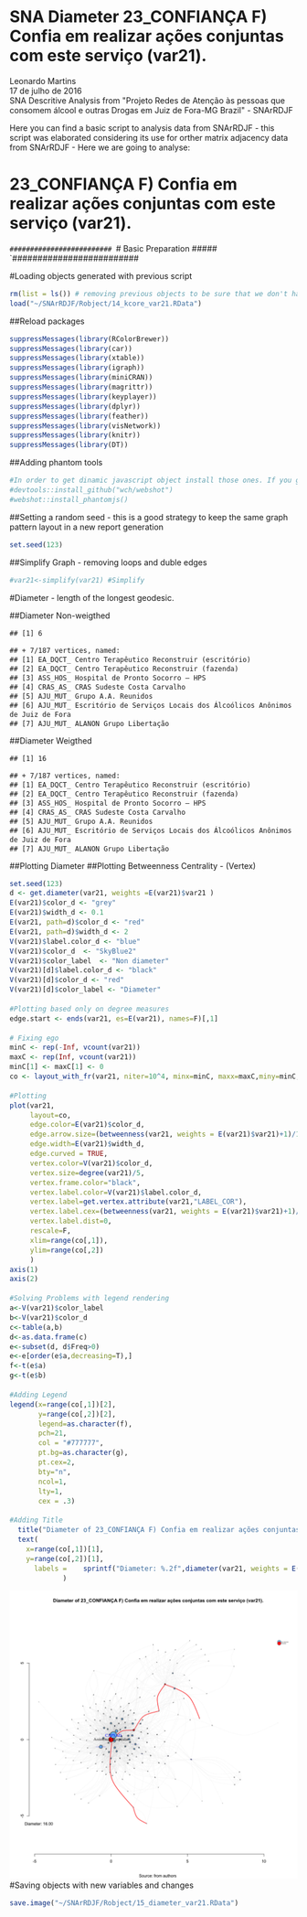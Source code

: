 # SNA Diameter 23_CONFIANÇA F) Confia em realizar ações conjuntas com este serviço (var21).
Leonardo Martins  
17 de julho de 2016  
SNA Descritive Analysis from "Projeto Redes de Atenção às pessoas que consomem álcool e outras Drogas em Juiz de Fora-MG   Brazil"  - SNArRDJF

Here you can find a basic script to analysis data from SNArRDJF - this script was elaborated considering its use for orther matrix adjacency data from SNArRDJF - Here we are going to analyse:

# 23_CONFIANÇA F) Confia em realizar ações conjuntas com este serviço (var21).

`#########################
`# Basic Preparation #####
`#########################

#Loading objects generated with previous script 

```r
rm(list = ls()) # removing previous objects to be sure that we don't have objects conflicts name
load("~/SNArRDJF/Robject/14_kcore_var21.RData")
```
##Reload packages

```r
suppressMessages(library(RColorBrewer))
suppressMessages(library(car))
suppressMessages(library(xtable))
suppressMessages(library(igraph))
suppressMessages(library(miniCRAN))
suppressMessages(library(magrittr))
suppressMessages(library(keyplayer))
suppressMessages(library(dplyr))
suppressMessages(library(feather))
suppressMessages(library(visNetwork))
suppressMessages(library(knitr))
suppressMessages(library(DT))
```
##Adding phantom tools

```r
#In order to get dinamic javascript object install those ones. If you get problems installing go to Stackoverflow.com and type your error to discover what to do. In some cases the libraries need to be intalled in outside R libs.
#devtools::install_github("wch/webshot")
#webshot::install_phantomjs()
```
##Setting a random seed - this is a good strategy to keep the same graph pattern layout in a new report generation

```r
set.seed(123)
```

##Simplify Graph - removing loops and duble edges 

```r
#var21<-simplify(var21) #Simplify
```


#Diameter - length of the longest geodesic.

##Diameter Non-weigthed 

```
## [1] 6
```

```
## + 7/187 vertices, named:
## [1] EA_DQCT_ Centro Terapêutico Reconstruir (escritório)                          
## [2] EA_DQCT_ Centro Terapêutico Reconstruir (fazenda)                             
## [3] ASS_HOS_ Hospital de Pronto Socorro – HPS                                     
## [4] CRAS_AS_ CRAS Sudeste Costa Carvalho                                          
## [5] AJU_MUT_ Grupo A.A. Reunidos                                                  
## [6] AJU_MUT_ Escritório de Serviços Locais dos Álcoólicos Anônimos de Juiz de Fora
## [7] AJU_MUT_ ALANON Grupo Libertação
```
##Diameter Weigthed 

```
## [1] 16
```

```
## + 7/187 vertices, named:
## [1] EA_DQCT_ Centro Terapêutico Reconstruir (escritório)                          
## [2] EA_DQCT_ Centro Terapêutico Reconstruir (fazenda)                             
## [3] ASS_HOS_ Hospital de Pronto Socorro – HPS                                     
## [4] CRAS_AS_ CRAS Sudeste Costa Carvalho                                          
## [5] AJU_MUT_ Grupo A.A. Reunidos                                                  
## [6] AJU_MUT_ Escritório de Serviços Locais dos Álcoólicos Anônimos de Juiz de Fora
## [7] AJU_MUT_ ALANON Grupo Libertação
```
##Plotting Diameter
##Plotting Betweenness Centrality - (Vertex)

```r
set.seed(123)
d <- get.diameter(var21, weights =E(var21)$var21 )
E(var21)$color_d <- "grey"
E(var21)$width_d <- 0.1
E(var21, path=d)$color_d <- "red"
E(var21, path=d)$width_d <- 2
V(var21)$label.color_d <- "blue"
V(var21)$color_d  <- "SkyBlue2"
V(var21)$color_label  <- "Non diameter"
V(var21)[d]$label.color_d <- "black"
V(var21)[d]$color_d <- "red"
V(var21)[d]$color_label <- "Diameter"

#Plotting based only on degree measures 
edge.start <- ends(var21, es=E(var21), names=F)[,1]

# Fixing ego
minC <- rep(-Inf, vcount(var21))
maxC <- rep(Inf, vcount(var21))
minC[1] <- maxC[1] <- 0
co <- layout_with_fr(var21, niter=10^4, minx=minC, maxx=maxC,miny=minC, maxy=maxC, weights = E(var21)$var21)

#Plotting
plot(var21, 
     layout=co,
     edge.color=E(var21)$color_d,
     edge.arrow.size=(betweenness(var21, weights = E(var21)$var21)+1)/100000,
     edge.width=E(var21)$width_d,
     edge.curved = TRUE,
     vertex.color=V(var21)$color_d,
     vertex.size=degree(var21)/5,
     vertex.frame.color="black",
     vertex.label.color=V(var21)$label.color_d,
     vertex.label=get.vertex.attribute(var21,"LABEL_COR"),
     vertex.label.cex=(betweenness(var21, weights = E(var21)$var21)+1)/10000,
     vertex.label.dist=0,
     rescale=F,
     xlim=range(co[,1]), 
     ylim=range(co[,2])
     )
axis(1)
axis(2)

#Solving Problems with legend rendering 
a<-V(var21)$color_label 
b<-V(var21)$color_d
c<-table(a,b)
d<-as.data.frame(c)
e<-subset(d, d$Freq>0)
e<-e[order(e$a,decreasing=T),] 
f<-t(e$a)
g<-t(e$b)

#Adding Legend
legend(x=range(co[,1])[2], 
       y=range(co[,2])[2],
       legend=as.character(f),
       pch=21,
       col = "#777777", 
       pt.bg=as.character(g),
       pt.cex=2,
       bty="n", 
       ncol=1,
       lty=1,
       cex = .3)

#Adding Title
  title("Diameter of 23_CONFIANÇA F) Confia em realizar ações conjuntas com este serviço (var21).", sub = "Source: from authors ")
  text( 
    x=range(co[,1])[1],
    y=range(co[,2])[1], 
      labels =    sprintf("Diameter: %.2f",diameter(var21, weights = E(var21)$var21))
             )
```

![](23_CONFIANÇA_F_Confia_em_realizar_ações_conjuntas_15_diameter_files/figure-html/unnamed-chunk-8-1.png)<!-- -->
#Saving objects with new variables and changes

```r
save.image("~/SNArRDJF/Robject/15_diameter_var21.RData") 
```


